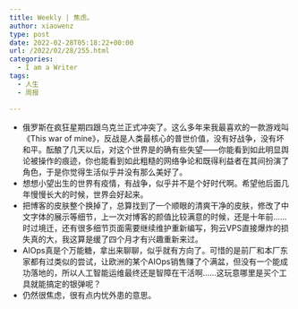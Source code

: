 ```yaml
---
title: Weekly | 焦虑。
author: xiaowenz
type: post
date: 2022-02-28T05:18:22+00:00
url: /2022/02/28/255.html
categories:
  - I am a Writer
tags:
  - 人生
  - 周报

---
```

  * 俄罗斯在疯狂星期四跟乌克兰正式冲突了。这么多年来我最喜欢的一款游戏叫《This war of mine》，反战是人类最核心的普世价值，没有好战争，没有坏和平。酝酿了几天以后，对这个世界是的确有些失望——你能看到如此明显舆论被操作的痕迹，你也能看到如此粗糙的网络争论和既得利益者在其间扮演了角色，于是你觉得生活似乎并没有那么美好了。
  * 想想小望出生的世界有疫情，有战争，似乎并不是个好时代啊。希望他后面几年慢慢长大的时候，世界会好起来。
  * 把博客的皮肤整个换掉了，总算找到了一个顺眼的清爽干净的皮肤，修改了中文字体的展示等细节，上一次对博客的颜值比较满意的时候，还是十年前……时过境迁，还有很多细节页面需要继续维护重新编写，狗云VPS直接爆炸的损失真的大，我这算是缓了四个月才有兴趣重新来过。
  * AIOps真是个万能糖，拿出来聊聊，似乎就有方向了。可惜的是前厂和本厂东家都有过类似的尝试，让欧洲的某个AIOps销售赚了个满盆，但没有一个能成功落地的，所以人工智能运维最终还是智障在干活啊……这玩意哪里是买个工具就能搞定的银弹呢？
  * 仍然很焦虑，很有点内忧外患的意思。